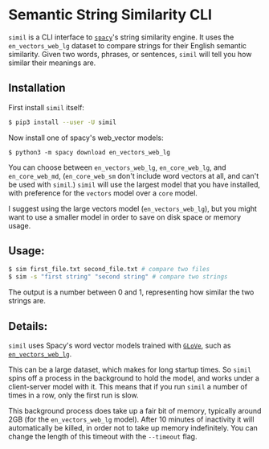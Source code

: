 # Semantic String Similarity CLI

`simil` is a CLI interface to [`spacy`](https://spacy.io)'s string similarity engine. It uses the `en_vectors_web_lg` dataset to compare strings for their English semantic similarity. Given two words, phrases, or sentences, `simil` will tell you how similar their meanings are.

## Installation

First install `simil` itself:
```bash
$ pip3 install --user -U simil
```

Now install one of spacy's web_vector models:

```
$ python3 -m spacy download en_vectors_web_lg
```

You can choose between `en_vectors_web_lg`, `en_core_web_lg`, and `en_core_web_md`, (`en_core_web_sm` don't include word vectors at all, and can't be used with `simil`.) `simil` will use the largest model that you have installed, with preference for the `vectors` model over a `core` model.

I suggest using the large vectors model (`en_vectors_web_lg`), but you might want to use a smaller model in order to save on disk space or memory usage.

## Usage:
```bash
$ sim first_file.txt second_file.txt # compare two files
$ sim -s "first string" "second string" # compare two strings
```

The output is a number between 0 and 1, representing how similar the two strings are.

## Details:

`simil` uses Spacy's word vector models trained with [`GLoVe`](https://nlp.stanford.edu/projects/glove/), such as [`en_vectors_web_lg`](https://spacy.io/models/en#en_vectors_web_lg).

This can be a large dataset, which makes for long startup times. So `simil` spins off a process in the background to hold the model, and works under a client-server model with it. This means that if you run `simil` a number of times in a row, only the first run is slow.

This background process does take up a fair bit of memory, typically around 2GB (for the `en_vectors_web_lg` model). After 10 minutes of inactivity it will automatically be killed, in order not to take up memory indefinitely. You can change the length of this timeout with the `--timeout` flag.
